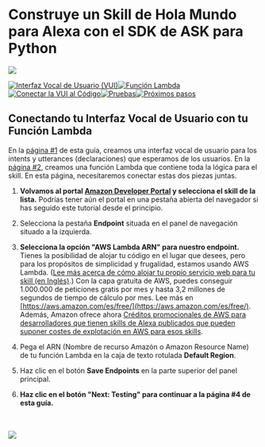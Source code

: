 # Construye un Skill de Hola Mundo para Alexa con el SDK de ASK para Python
<img src="https://m.media-amazon.com/images/G/01/mobile-apps/dex/alexa/alexa-skills-kit/tutorials/quiz-game/header._TTH_.png" />

[![Interfaz Vocal de Usuario (VUI)](https://m.media-amazon.com/images/G/01/mobile-apps/dex/alexa/alexa-skills-kit/tutorials/navigation/1-locked._TTH_.png)](./1-voice-user-interface.md)[![Función Lambda](https://m.media-amazon.com/images/G/01/mobile-apps/dex/alexa/alexa-skills-kit/tutorials/navigation/2-locked._TTH_.png)](./2-lambda-function.md)[![Conectar la VUI al Código](https://m.media-amazon.com/images/G/01/mobile-apps/dex/alexa/alexa-skills-kit/tutorials/navigation/3-on._TTH_.png)](./3-connect-vui-to-code.md)[![Pruebas](https://m.media-amazon.com/images/G/01/mobile-apps/dex/alexa/alexa-skills-kit/tutorials/navigation/4-off._TTH_.png)](./4-testing.md)[![Próximos pasos](https://m.media-amazon.com/images/G/01/mobile-apps/dex/alexa/alexa-skills-kit/tutorials/navigation/5-off._TTH_.png)](./5-next-steps.md)

## Conectando tu Interfaz Vocal de Usuario con tu Función Lambda

En la [página #1](./1-voice-user-interface.md) de esta guía, creamos una interfaz vocal de usuario para los intents y utterances (declaraciones) que esperamos de los usuarios. En la [página #2](./2-lambda-function.md), creamos una función Lambda que contiene toda la lógica para el skill.  En esta página, necesitaremos conectar estas dos piezas juntas.

1.  **Volvamos al portal [Amazon Developer Portal](https://developer.amazon.com/edw/home.html#/skills/list) y selecciona el skill de la lista.** Podrías tener aún el portal en una pestaña abierta del navegador si has seguido este tutorial desde el principio.

2. Selecciona la pestaña **Endpoint** situada en el panel de navegación situado a la izquierda.

3.  **Selecciona la opción "AWS Lambda ARN" para nuestro endpoint.** Tienes la posibilidad de alojar tu código en el lugar que desees, pero para los propósitos de simplicidad y frugalidad, estamos usando AWS Lambda. ([Lee más acerca de cómo alojar tu propio servicio web para tu skill (en Inglés)](https://developer.amazon.com/public/solutions/alexa/alexa-skills-kit/docs/developing-an-alexa-skill-as-a-web-service).)  Con la capa gratuita de AWS, puedes conseguir 1.000.000 de peticiones gratis por mes y hasta 3,2 millones de segundos de tiempo de cálculo por mes. Lee más en [https://aws.amazon.com/es/free/](https://aws.amazon.com/es/free/).  Además, Amazon ofrece ahora [Créditos promocionales de AWS para desarrolladores que tienen skills de Alexa publicados que pueden suponer costes de explotación en AWS para esos skills](https://developer.amazon.com/alexa-skills-kit/alexa-aws-credits).

4.  Pega el ARN (Nombre de recurso Amazón o Amazon Resource Name) de tu función Lambda en la caja de texto rotulada **Default Region**.

5. Haz clic en el botón **Save Endpoints** en la parte superior del panel principal.

6. **Haz clic en el botón "Next: Testing" para continuar a la página #4 de esta guía.**

 <br/><br/>
<a href="./4-testing.md"><img src="https://m.media-amazon.com/images/G/01/mobile-apps/dex/alexa/alexa-skills-kit/tutorials/general/buttons/button_next_testing._TTH_.png" /></a>
